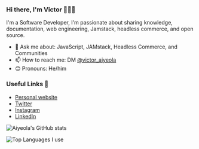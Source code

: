 ### Hi there, I'm Victor 🙋🏽‍♂️

I'm a Software Developer, I'm passionate about sharing knowledge, documentation, web engineering, Jamstack, headless commerce, and open source.

- 💬 Ask me about: JavaScript, JAMstack, Headless Commerce, and Communities
- 📫 How to reach me: DM [@victor_aiyeola](https://twitter.com/victor_aiyeola)
- 😊 Pronouns: He/him

### Useful Links 🌻

- [Personal website](https://aiyeola.dev)
- [Twitter](https://twitter.com/victor_aiyeola)
- [Instagram](https://www.instagram.com/victor_aiyeola/)
- [LinkedIn](https://www.linkedin.com/in/victor-aiyeola/)

![Aiyeola's GitHub stats](https://github-readme-stats.vercel.app/api?username=aiyeola&show_icons=true&theme=dark&count_private=true)

![Top Languages I use](https://github-readme-stats.vercel.app/api/top-langs/?username=aiyeola&theme=dark)
